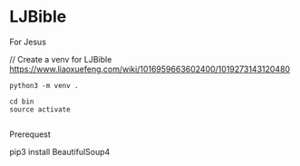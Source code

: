 # LJBible
For Jesus

// Create a venv for LJBible https://www.liaoxuefeng.com/wiki/1016959663602400/1019273143120480
```
python3 -m venv .

cd bin
source activate


```

Prerequest

pip3 install BeautifulSoup4

